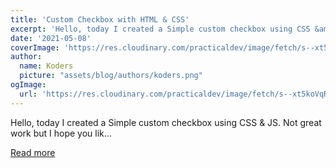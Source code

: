 ```yaml
---
title: 'Custom Checkbox with HTML & CSS'
excerpt: 'Hello, today I created a Simple custom checkbox using CSS &amp; JS. Not great work but I hope you lik...'
date: '2021-05-08'
coverImage: 'https://res.cloudinary.com/practicaldev/image/fetch/s--xt5koVqR--/c_imagga_scale,f_auto,fl_progressive,h_420,q_auto,w_1000/https://dev-to-uploads.s3.amazonaws.com/uploads/articles/ocqq6k7u847dslv2i3m7.png'
author:
  name: Koders
  picture: "assets/blog/authors/koders.png"
ogImage:
  url: 'https://res.cloudinary.com/practicaldev/image/fetch/s--xt5koVqR--/c_imagga_scale,f_auto,fl_progressive,h_420,q_auto,w_1000/https://dev-to-uploads.s3.amazonaws.com/uploads/articles/ocqq6k7u847dslv2i3m7.png'
---
```


Hello, today I created a Simple custom checkbox using CSS &amp; JS. Not great work but I hope you lik...

[Read more](https://dev.to/nikhil27b/custom-checkbox-with-html-css-4a37)
